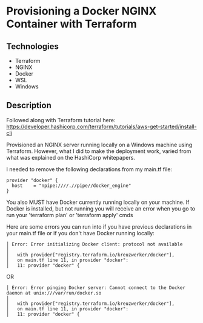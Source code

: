 # Provisioning a Docker NGINX Container with Terraform

## Technologies
* Terraform
* NGINX
* Docker
* WSL
* Windows

## Description

Followed along with Terraform tutorial here: https://developer.hashicorp.com/terraform/tutorials/aws-get-started/install-cli

Provisioned an NGINX server running locally on a Windows machine using Terraform. However, what I did to make the deployment work, varied from what was explained on the HashiCorp whitepapers. 

I needed to remove the following declarations from my main.tf file:

```
provider "docker" {
  host    = "npipe:////.//pipe//docker_engine"
}
```

You also MUST have Docker currently running locally on your machine. If Docker is installed, but not running you will receive an error when you go to run your 'terraform plan' or 'terraform apply' cmds

Here are some errors you can run into if you have previous declarations in your main.tf file or if you don't have Docker running locally:

```
│ Error: Error initializing Docker client: protocol not available
│
│   with provider["registry.terraform.io/kreuzwerker/docker"],
│   on main.tf line 11, in provider "docker":
│   11: provider "docker" {
```

OR

```
│ Error: Error pinging Docker server: Cannot connect to the Docker daemon at unix:///var/run/docker.so
│
│   with provider["registry.terraform.io/kreuzwerker/docker"],
│   on main.tf line 11, in provider "docker":
│   11: provider "docker" {
```

